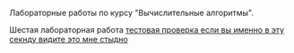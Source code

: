 Лабораторные работы по курсу "Вычислительные алгоритмы".

Шестая лабораторная работа 
[тестовая проверка если вы именно в эту секнду видите это мне стыдно](https://github.com/chrislvt/Computational-Algorithms/wiki/%D0%9B%D0%B0%D0%B1%D0%BE%D1%80%D0%B0%D1%82%D0%BE%D1%80%D0%BD%D0%B0%D1%8F-%D1%80%D0%B0%D0%B1%D0%BE%D1%82%D0%B0-%E2%84%96-6)

